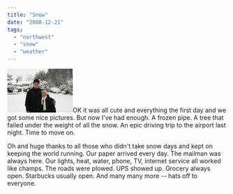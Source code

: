 ```yaml
---
title: "Snow"
date: "2008-12-21"
tags: 
  - "northwest"
  - "snow"
  - "weather"
---
```


[![](images/439068611_joZ5y-Th.jpg "John and Cristi Snowstorm 2008")](http://jhludwig.smugmug.com/photos/439068611_joZ5y-XL.jpg)OK it was all cute and everything the first day and we got some nice pictures. But now I've had enough. A frozen pipe. A tree that failed under the weight of all the snow. An epic driving trip to the airport last night. Time to move on.

Oh and huge thanks to all those who didn't take snow days and kept on keeping the world running. Our paper arrived every day. The mailman was always here. Our lights, heat, water, phone, TV, internet service all worked like champs. The roads were plowed. UPS showed up. Grocery always open. Starbucks usually open. And many many more -- hats off to everyone.
